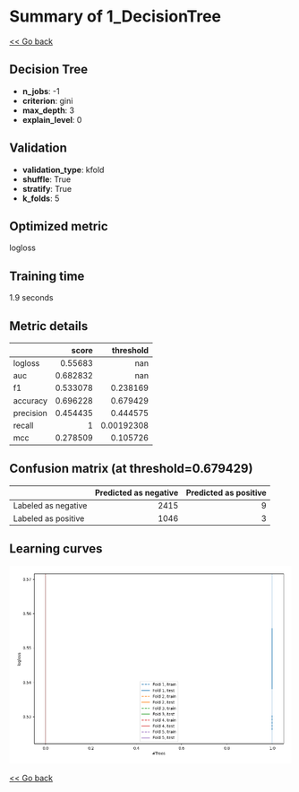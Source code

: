 # Summary of 1_DecisionTree

[<< Go back](../README.md)


## Decision Tree
- **n_jobs**: -1
- **criterion**: gini
- **max_depth**: 3
- **explain_level**: 0

## Validation
 - **validation_type**: kfold
 - **shuffle**: True
 - **stratify**: True
 - **k_folds**: 5

## Optimized metric
logloss

## Training time

1.9 seconds

## Metric details
|           |    score |    threshold |
|:----------|---------:|-------------:|
| logloss   | 0.55683  | nan          |
| auc       | 0.682832 | nan          |
| f1        | 0.533078 |   0.238169   |
| accuracy  | 0.696228 |   0.679429   |
| precision | 0.454435 |   0.444575   |
| recall    | 1        |   0.00192308 |
| mcc       | 0.278509 |   0.105726   |


## Confusion matrix (at threshold=0.679429)
|                     |   Predicted as negative |   Predicted as positive |
|:--------------------|------------------------:|------------------------:|
| Labeled as negative |                    2415 |                       9 |
| Labeled as positive |                    1046 |                       3 |

## Learning curves
![Learning curves](learning_curves.png)

[<< Go back](../README.md)
